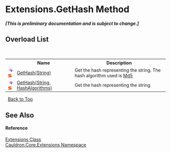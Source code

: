 # Extensions.GetHash Method 
 _**\[This is preliminary documentation and is subject to change.\]**_


## Overload List
&nbsp;<table><tr><th></th><th>Name</th><th>Description</th></tr><tr><td>![Public method](media/pubmethod.gif "Public method")![Static member](media/static.gif "Static member")</td><td><a href="M_Cauldron_Core_Extensions_Extensions_GetHash">GetHash(String)</a></td><td>
Get the hash representing the string. The hash algorithm used is <a href="T_Cauldron_Core_HashAlgorithms">Md5</a></td></tr><tr><td>![Public method](media/pubmethod.gif "Public method")![Static member](media/static.gif "Static member")</td><td><a href="M_Cauldron_Core_Extensions_Extensions_GetHash_1">GetHash(String, HashAlgorithms)</a></td><td>
Get the hash representing the string</td></tr></table>&nbsp;
<a href="#extensions.gethash-method">Back to Top</a>

## See Also


#### Reference
<a href="T_Cauldron_Core_Extensions_Extensions">Extensions Class</a><br /><a href="N_Cauldron_Core_Extensions">Cauldron.Core.Extensions Namespace</a><br />